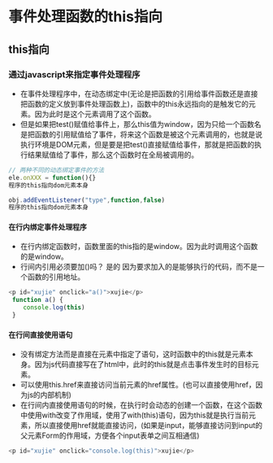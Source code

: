 <!--
 * @Author: xujie 1607526161@qq.com
 * @Date: 2022-04-22 13:10:58
 * @LastEditors: xujie 1607526161@qq.com
 * @FilePath: \HTML-CSS-Javascript-\JAVAScript+ES6\JavaScript\DOM\事件\事件处理的this.md
 * @Description: 
-->
# 事件处理函数的this指向

## this指向

### 通过javascript来指定事件处理程序

* 在事件处理程序中，在动态绑定中(无论是把函数的引用给事件函数还是直接把函数的定义放到事件处理函数上)，函数中的this永远指向的是触发它的元素。因为此时是这个元素调用了这个函数。
* 但是如果把test()赋值给事件上，那么this值为window，因为只给一个函数名是把函数的引用赋值给了事件，将来这个函数是被这个元素调用的，也就是说执行环境是DOM元素，但是要是把test()直接赋值给事件，那就是把函数的执行结果赋值给了事件，那么这个函数时在全局被调用的。

```javascript
// 两种不同的动态绑定事件的方法
ele.onXXX = function(){}
程序的this指向dom元素本身

obj.addEventListener("type",function,false)
程序的this指向dom元素本身
```

#### 在行内绑定事件处理程序

* 在行内绑定函数时，函数里面的this指的是window。因为此时调用这个函数的是window。
* 行间内引用必须要加()吗？ 是的 因为要求加入的是能够执行的代码，而不是一个函数的引用地址。

```javascript
<p id="xujie" onclick="a()">xujie</p>
 function a() {
    console.log(this)
 }
```

#### 在行间直接使用语句

* 没有绑定方法而是直接在元素中指定了语句，这时函数中的this就是元素本身。因为js代码直接写在了html中，此时的this就是点击事件发生时的目标元素。
* 可以使用this.href来直接访问当前元素的href属性。(也可以直接使用href，因为js的内部机制)
* 在行间内直接使用语句的时候，在执行时会动态的创建一个函数，在这个函数中使用with改变了作用域，使用了with(this)语句，因为this就是执行当前元素，所以直接使用href就能直接访问，(如果是input，能够直接访问到input的父元素Form的作用域，方便各个input表单之间互相通信)

```javascript
<p id="xujie" onclick="console.log(this)">xujie</p>
```
